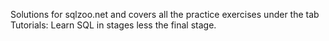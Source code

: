 Solutions for sqlzoo.net and covers all the practice exercises under the tab Tutorials: Learn SQL in stages less the final stage.
